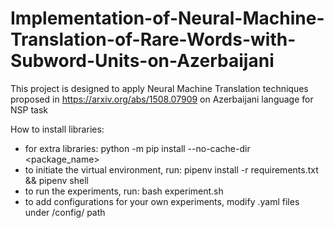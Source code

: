 # Implementation-of-Neural-Machine-Translation-of-Rare-Words-with-Subword-Units-on-Azerbaijani
This project is designed to apply Neural Machine Translation techniques proposed in https://arxiv.org/abs/1508.07909 on Azerbaijani language for NSP task


How to install libraries:
- for extra libraries: python -m pip install --no-cache-dir <package_name>
- to initiate the virtual environment, run: pipenv install -r requirements.txt && pipenv shell
- to run the experiments, run: bash experiment.sh
- to add configurations for your own experiments, modify .yaml files under /config/ path